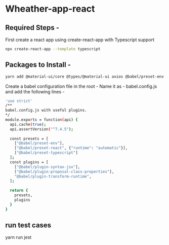# Wheather-app-react

## Required Steps -

First create a react app using create-react-app with Typescript support

```bash
npx create-react-app --template typescript
```

## Packages to Install -

```bash
yarn add @material-ui/core @types/@material-ui axios @babel/preset-env @babel/preset-react @babel/plugin-syntax-jsx @babel/plugin-transform-runtime @testing-library/user-event
```

Create a babel configuration file in the root -
Name it as - babel.config.js
and add the following lines -

```bash
'use strict'
/**
babel.config.js with useful plugins.
*/
module.exports = function(api) {
  api.cache(true);
  api.assertVersion("^7.4.5");
​
  const presets = [
    ["@babel/preset-env"],
    ["@babel/preset-react", {"runtime": "automatic"}],
    ["@babel/preset-typescript"]
  ];
  const plugins = [
    ["@babel/plugin-syntax-jsx"],
    ["@babel/plugin-proposal-class-properties"],
    "@babel/plugin-transform-runtime",
  ];
​
  return {
    presets,
    plugins
  }
}
```

## run test cases 
  yarn run jest